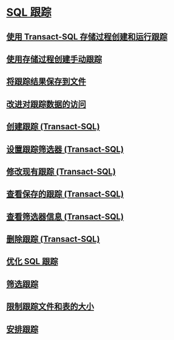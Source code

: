 # [SQL 跟踪](sql-trace.md)
## [使用 Transact-SQL 存储过程创建和运行跟踪](create-and-run-traces-using-transact-sql-stored-procedures.md)
## [使用存储过程创建手动跟踪](create-manual-traces-using-stored-procedures.md)
## [将跟踪结果保存到文件](save-trace-results-to-a-file.md)
## [改进对跟踪数据的访问](improve-access-to-trace-data.md)
## [创建跟踪 (Transact-SQL)](create-a-trace-transact-sql.md)
## [设置跟踪筛选器 (Transact-SQL)](set-a-trace-filter-transact-sql.md)
## [修改现有跟踪 (Transact-SQL)](modify-an-existing-trace-transact-sql.md)
## [查看保存的跟踪 (Transact-SQL)](view-a-saved-trace-transact-sql.md)
## [查看筛选器信息 (Transact-SQL)](view-filter-information-transact-sql.md)
## [删除跟踪 (Transact-SQL)](delete-a-trace-transact-sql.md)
## [优化 SQL 跟踪](optimize-sql-trace.md)
## [筛选跟踪](filter-a-trace.md)
## [限制跟踪文件和表的大小](limit-trace-file-and-table-sizes.md)
## [安排跟踪](schedule-traces.md)

